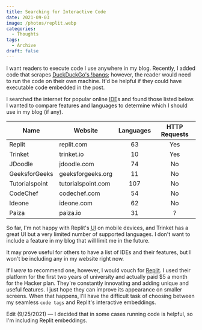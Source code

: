 ```yaml
---
title: Searching for Interactive Code
date: 2021-09-03
image: /photos/replit.webp
categories:
  - Thoughts
tags:
  - Archive
draft: false
---
```


I want readers to execute code I use anywhere in my blog. Recently, I added code that scrapes [DuckDuckGo's !bangs](/#Every%20Bang%20in%20DuckDuckGo); however, the reader would need to run the code on their own machine. It'd be helpful if they could have executable code embedded in the post.

I searched the internet for popular online <abbr title="Integrated Development Environment
">IDE</abbr>s and found those listed below. I wanted to compare features and languages to determine which I should use in my blog (if any).

| Name           | Website            | Languages | HTTP Requests |
| -------------- | ------------------ | :-------: | :-----------: |
| Replit         | replit.com         |    63     |      Yes      |
| Trinket        | trinket.io         |    10     |      Yes      |
| JDoodle        | jdoodle.com        |    74     |      No       |
| GeeksforGeeks  | geeksforgeeks.org  |    11     |      No       |
| Tutorialspoint | tutorialspoint.com |    107    |      No       |
| CodeChef       | codechef.com       |    54     |      No       |
| Ideone         | ideone.com         |    62     |      No       |
| Paiza          | paiza.io           |    31     |       ?       |

So far, I'm not happy with Replit's <abbr title="User Interface">UI</abbr> on mobile devices, and Trinket has a great UI but a very limited number of supported languages. I don't want to include a feature in my blog that will limit me in the future.

It may prove useful for others to have a list of IDEs and their features, but I won't be including any in my website right now.

If I _were_ to recommend one, however, I would vouch for [Replit](https://replit.com). I used their platform for the first two years of university and actually paid $5 a month for the Hacker plan. They're constantly innovating and adding unique and useful features. I just hope they can improve its appearance on smaller screens. When that happens, I'll have the difficult task of choosing between my seamless `code tags` and Replit's interactive embeddings.

Edit (9/25/2021) — I decided that in some cases running code is helpful, so I'm including Replit embeddings.

